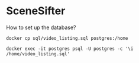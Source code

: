 # SceneSifter

How to set up the database?

`docker cp sql/video_listing.sql postgres:/home`

`docker exec -it postgres psql -U postgres -c '\i /home/video_listing.sql'`